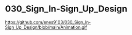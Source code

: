 # 030_Sign_In-Sign_Up_Design

https://github.com/enes9103/030_Sign_In-Sign_Up_Design/blob/main/Animation.gif
